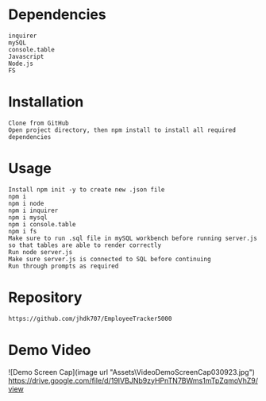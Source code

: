 # Dependencies

    inquirer
    mySQL
    console.table
    Javascript
    Node.js
    FS

# Installation

    Clone from GitHub
    Open project directory, then npm install to install all required dependencies

# Usage

    Install npm init -y to create new .json file
    npm i
    npm i node
    npm i inquirer
    npm i mysql
    npm i console.table
    npm i fs
    Make sure to run .sql file in mySQL workbench before running server.js so that tables are able to render correctly
    Run node server.js
    Make sure server.js is connected to SQL before continuing
    Run through prompts as required

# Repository

    https://github.com/jhdk707/EmployeeTracker5000

# Demo Video

![Demo Screen Cap](image url "Assets\VideoDemoScreenCap030923.jpg")
https://drive.google.com/file/d/19IVBJNb9zyHPnTN7BWms1mTpZqmoVhZ9/view

